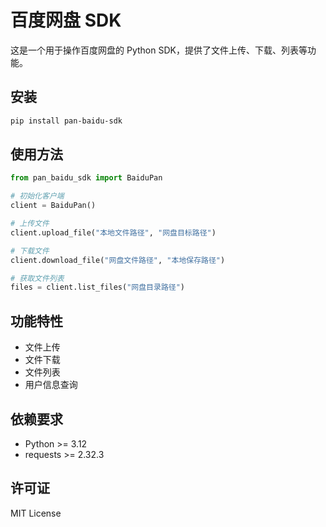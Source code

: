# 百度网盘 SDK

这是一个用于操作百度网盘的 Python SDK，提供了文件上传、下载、列表等功能。

## 安装

```bash
pip install pan-baidu-sdk
```

## 使用方法

```python
from pan_baidu_sdk import BaiduPan

# 初始化客户端
client = BaiduPan()

# 上传文件
client.upload_file("本地文件路径", "网盘目标路径")

# 下载文件
client.download_file("网盘文件路径", "本地保存路径")

# 获取文件列表
files = client.list_files("网盘目录路径")
```

## 功能特性

- 文件上传
- 文件下载
- 文件列表
- 用户信息查询

## 依赖要求

- Python >= 3.12
- requests >= 2.32.3

## 许可证

MIT License
